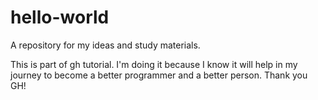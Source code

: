 # hello-world
A repository for my ideas and study materials. 

This is part of gh tutorial. I'm doing it because I know it will help in my journey to become a better programmer and a better person. Thank you GH!
